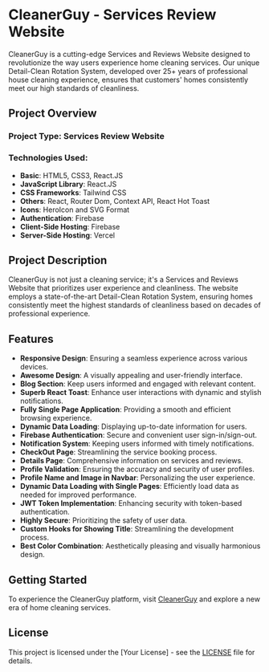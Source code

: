 # CleanerGuy - Services Review Website

CleanerGuy is a cutting-edge Services and Reviews Website designed to revolutionize the way users experience home cleaning services. Our unique Detail-Clean Rotation System, developed over 25+ years of professional house cleaning experience, ensures that customers' homes consistently meet our high standards of cleanliness.

## Project Overview

### Project Type: Services Review Website
### Technologies Used:
- **Basic**: HTML5, CSS3, React.JS
- **JavaScript Library**: React.JS
- **CSS Frameworks**: Tailwind CSS
- **Others**: React, Router Dom, Context API, React Hot Toast
- **Icons**: HeroIcon and SVG Format
- **Authentication**: Firebase
- **Client-Side Hosting**: Firebase
- **Server-Side Hosting**: Vercel

## Project Description

CleanerGuy is not just a cleaning service; it's a Services and Reviews Website that prioritizes user experience and cleanliness. The website employs a state-of-the-art Detail-Clean Rotation System, ensuring homes consistently meet the highest standards of cleanliness based on decades of professional experience.

## Features

- **Responsive Design**: Ensuring a seamless experience across various devices.
- **Awesome Design**: A visually appealing and user-friendly interface.
- **Blog Section**: Keep users informed and engaged with relevant content.
- **Superb React Toast**: Enhance user interactions with dynamic and stylish notifications.
- **Fully Single Page Application**: Providing a smooth and efficient browsing experience.
- **Dynamic Data Loading**: Displaying up-to-date information for users.
- **Firebase Authentication**: Secure and convenient user sign-in/sign-out.
- **Notification System**: Keeping users informed with timely notifications.
- **CheckOut Page**: Streamlining the service booking process.
- **Details Page**: Comprehensive information on services and reviews.
- **Profile Validation**: Ensuring the accuracy and security of user profiles.
- **Profile Name and Image in Navbar**: Personalizing the user experience.
- **Dynamic Data Loading with Single Pages**: Efficiently load data as needed for improved performance.
- **JWT Token Implementation**: Enhancing security with token-based authentication.
- **Highly Secure**: Prioritizing the safety of user data.
- **Custom Hooks for Showing Title**: Streamlining the development process.
- **Best Color Combination**: Aesthetically pleasing and visually harmonious design.

## Getting Started

To experience the CleanerGuy platform, visit [CleanerGuy](#) and explore a new era of home cleaning services.



## License

This project is licensed under the [Your License] - see the [LICENSE](LICENSE) file for details.

